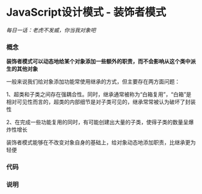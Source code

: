 # JavaScript设计模式 - 装饰者模式

*每日一话：老虎不发威，你当我对象吧*

### 概念

**装饰者模式可以动态地给某个对象添加一些额外的职责，而不会影响从这个类中派生的其他对象**

一般来说我们给对象添加功能常使用继承的方式，但主要存在两方面问题：

1、超类和子类之间存在强耦合性。同时，继承通常被称为“白箱复用”，“白箱”是相对可见性而言的，超类的内部细节是对子类可见的，继承常常被认为破坏了封装性

2、在完成一些功能复用的同时，有可能创建出大量的子类，使得子类的数量呈爆炸性增长

装饰者模式能够在不改变对象自身的基础上，给对象动态地添加职责，比继承更为轻便

### 代码

### 说明